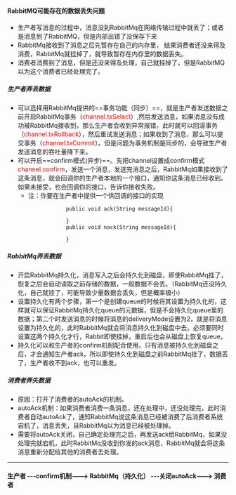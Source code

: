#### RabbitMQ可能存在的数据丢失问题
- 生产者写消息的过程中，消息没到RabbitMq在网络传输过程中就丢了；或者是消息到了RabbitMQ，但是内部出错了没保存下来
- RabbitMq接收到了消息之后先暂存在自己的内存里， 结果消费者还没来得及消费，RabbitMq就挂掉了，就导致暂存在内存里的数据丢失。
- 消费者消费到了消息，但是还没来得及处理，自己就挂掉了，但是RabbitMQ以为这个消费者已经处理完了。
##### 生产者弄丢数据
- 可以选择用RabbitMq提供的==事务功能（同步）==，就是生产者发送数据之前开启RabbitMq事务（<font color="red">channel.txSelect</font>）,然后发送消息，如果消息没有成功被RabbitMq接收到，那么生产者会收到异常报错，此时就可以回滚事务（<font color="red">channel.txRollback</font>），然后重试发送消息；如果收到了消息，那么可以提交事务（<font color="red">channel.txCommit</font>）。但是问题为事务机制是同步的，会导致生产者发送消息的吞吐量降下来。
- 可以开启==confirm模式(异步)==。先把channel设置成confirm模式<font color="red">channel.confirm</font>，发送一个消息，发送完消息之后，RabbitMq如果接收到了这条消息，就会回调你的生产者本地的一个接口，通知你这条消息已经收到。如果未接受，也会回调你的接口，告诉你接收失败。
    - 注：你要在生产者中提供一个供回调的接口的实现
        ```
                    public void ack(String messageId){
                        
                    }
                    public void nack(String messageId){
                        
                    }
        ```
##### RabbitMq弄丢数据
- 开启RabbitMq持久化，消息写入之后会持久化到磁盘，即使RabbitMq挂了，恢复之后会自动读取之前存储的数据，一般数据不会丢。（RabbitMq还没持久化，自己就挂了，可能导致少量数据会丢失，但是概率极小）
- 设置持久化有两个步骤，第一个是创建queue的时候将其设置为持久化的，这样就可以保证RabbitMq持久化queue的元数据，但是不会持久化queue里的数据；第二个时发送消息的时候将消息的deliveryMode设置为2，就是将消息设置为持久化的，此时RabbitMq就会将消息持久化到磁盘中去。必须要同时设置这两个持久化才行，Rabbit即使挂掉，重启后也会从磁盘上恢复queue。
- 持久化可以和生产者的confirm机制配合使用，只有消息被持久化到磁盘之后，才会通知生产者ack，所以即使持久化到磁盘之前RabbitMq挂了，数据丢了，生产者收不到ack，也可以重发。
##### 消费者弄失数据
- 原因：打开了消费者的autoAck的机制。
- autoAck机制：如果消费者消费一条消息，还在处理中，还没处理完，此时消费者自动autoAck了，通知RabbitMq说这条消息已经被消费了后消费者系统宕机了，消息丢失，且RabbitMq以为消息已经被处理掉。 
- 需要将autoAck关闭，自己确定处理完之后，再发送ack给RabbitMq，如果没处理完就宕机，此时RabbitMq没收到你发的ack消息，RabbitMq就会将这条消息重新分配给其他的消费者去处理。
---
#### 生产者 ---confirm机制---> RabbitMq（持久化） ---关闭autoAck---> 消费者
